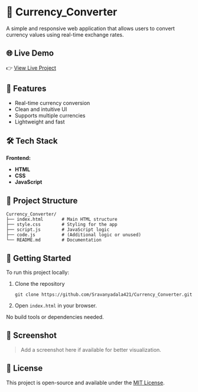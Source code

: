 # 💱 Currency_Converter

A simple and responsive web application that allows users to convert currency values using real-time exchange rates.

## 🌐 Live Demo

👉 [View Live Project](https://sravanyadala421.github.io/Currency_Converter)

## 📌 Features

- Real-time currency conversion
- Clean and intuitive UI
- Supports multiple currencies
- Lightweight and fast

## 🛠️ Tech Stack

**Frontend:**  
- **HTML**  
- **CSS**  
- **JavaScript**

## 📁 Project Structure

```
Currency_Converter/
├── index.html       # Main HTML structure
├── style.css        # Styling for the app
├── script.js        # JavaScript logic
├── code.js          # (Additional logic or unused)
└── README.md        # Documentation
```

## 🚀 Getting Started

To run this project locally:

1. Clone the repository  
   ```
   git clone https://github.com/Sravanyadala421/Currency_Converter.git
   ```
2. Open `index.html` in your browser.

No build tools or dependencies needed.

## 📸 Screenshot

> Add a screenshot here if available for better visualization.

## 📃 License

This project is open-source and available under the [MIT License](LICENSE).
